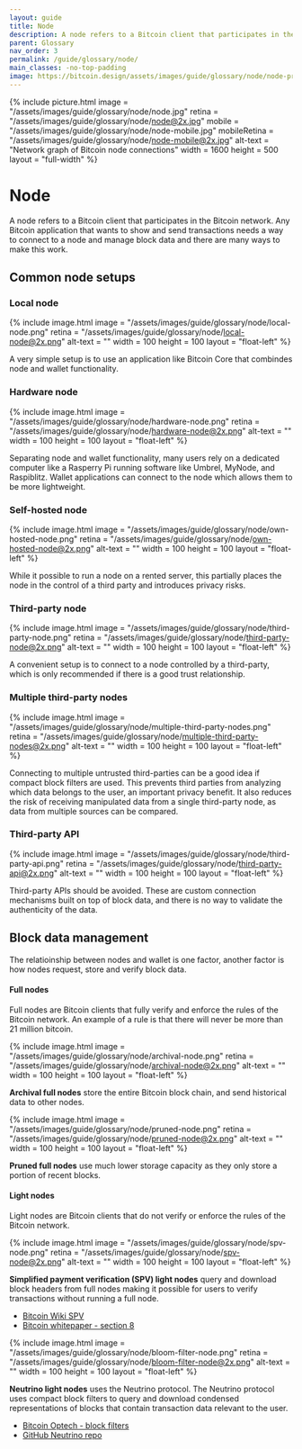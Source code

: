 ```yaml
---
layout: guide
title: Node
description: A node refers to a Bitcoin client that participates in the Bitcoin network.
parent: Glossary
nav_order: 3
permalink: /guide/glossary/node/
main_classes: -no-top-padding
image: https://bitcoin.design/assets/images/guide/glossary/node/node-preview.jpg
---
```


{% include picture.html
   image = "/assets/images/guide/glossary/node/node.jpg"
   retina = "/assets/images/guide/glossary/node/node@2x.jpg"
   mobile = "/assets/images/guide/glossary/node/node-mobile.jpg"
   mobileRetina = "/assets/images/guide/glossary/node/node-mobile@2x.jpg"
   alt-text = "Network graph of Bitcoin node connections"
   width = 1600
   height = 500
   layout = "full-width"
%}

# Node

A node refers to a Bitcoin client that participates in the Bitcoin network. Any Bitcoin application that wants to show and send transactions needs a way to connect to a node and manage block data and there are many ways to make this work.

## Common node setups

### Local node

<div class="center" markdown="1">

{% include image.html
   image = "/assets/images/guide/glossary/node/local-node.png"
   retina = "/assets/images/guide/glossary/node/local-node@2x.png"
   alt-text = ""
   width = 100
   height = 100
   layout = "float-left"
%}

A very simple setup is to use an application like Bitcoin Core that combindes node and wallet functionality.

</div>

### Hardware node

<div class="center" markdown="1">

{% include image.html
   image = "/assets/images/guide/glossary/node/hardware-node.png"
   retina = "/assets/images/guide/glossary/node/hardware-node@2x.png"
   alt-text = ""
   width = 100
   height = 100
   layout = "float-left"
%}

Separating node and wallet functionality, many users rely on a dedicated computer like a Rasperry Pi running software like Umbrel, MyNode, and Raspiblitz. Wallet applications can connect to the node which allows them to be more lightweight.

</div>

### Self-hosted node

<div class="center" markdown="1">

{% include image.html
   image = "/assets/images/guide/glossary/node/own-hosted-node.png"
   retina = "/assets/images/guide/glossary/node/own-hosted-node@2x.png"
   alt-text = ""
   width = 100
   height = 100
   layout = "float-left"
%}

While it possible to run a node on a rented server, this partially places the node in the control of a third party and introduces privacy risks.

</div>

### Third-party node

<div class="center" markdown="1">

{% include image.html
   image = "/assets/images/guide/glossary/node/third-party-node.png"
   retina = "/assets/images/guide/glossary/node/third-party-node@2x.png"
   alt-text = ""
   width = 100
   height = 100
   layout = "float-left"
%}

A convenient setup is to connect to a node controlled by a third-party, which is only recommended if there is a good trust relationship.

</div>

### Multiple third-party nodes

<div class="center" markdown="1">

{% include image.html
   image = "/assets/images/guide/glossary/node/multiple-third-party-nodes.png"
   retina = "/assets/images/guide/glossary/node/multiple-third-party-nodes@2x.png"
   alt-text = ""
   width = 100
   height = 100
   layout = "float-left"
%}

Connecting to multiple untrusted third-parties can be a good idea if compact block filters are used. This prevents third parties from analyzing which data belongs to the user, an important privacy benefit. It also reduces the risk of receiving manipulated data from a single third-party node, as data from multiple sources can be compared.

</div>

### Third-party API

<div class="center" markdown="1">

{% include image.html
   image = "/assets/images/guide/glossary/node/third-party-api.png"
   retina = "/assets/images/guide/glossary/node/third-party-api@2x.png"
   alt-text = ""
   width = 100
   height = 100
   layout = "float-left"
%}

Third-party APIs should be avoided. These are custom connection mechanisms built on top of block data, and there is no way to validate the authenticity of the data.

</div>

## Block data management

The relatioinship between nodes and wallet is one factor, another factor is how nodes request, store and verify block data.

#### Full nodes

Full nodes are Bitcoin clients that fully verify and enforce the rules of the Bitcoin network. An example of a rule is that there will never be more than 21 million bitcoin.

<div class="center" markdown="1">

{% include image.html
   image = "/assets/images/guide/glossary/node/archival-node.png"
   retina = "/assets/images/guide/glossary/node/archival-node@2x.png"
   alt-text = ""
   width = 100
   height = 100
   layout = "float-left"
%}

**Archival full nodes** store the entire Bitcoin block chain, and send historical data to other nodes.

</div>

<div class="center" markdown="1">

{% include image.html
   image = "/assets/images/guide/glossary/node/pruned-node.png"
   retina = "/assets/images/guide/glossary/node/pruned-node@2x.png"
   alt-text = ""
   width = 100
   height = 100
   layout = "float-left"
%}

**Pruned full nodes** use much lower storage capacity as they only store a portion of recent blocks.

</div>

#### Light nodes

Light nodes are Bitcoin clients that do not verify or enforce the rules of the Bitcoin network.

<div class="center" markdown="1">

{% include image.html
   image = "/assets/images/guide/glossary/node/spv-node.png"
   retina = "/assets/images/guide/glossary/node/spv-node@2x.png"
   alt-text = ""
   width = 100
   height = 100
   layout = "float-left"
%}

**Simplified payment verification (SPV) light nodes** query and download block headers from full nodes making it possible for users to verify transactions without running a full node.

   - [Bitcoin Wiki SPV](https://en.bitcoinwiki.org/wiki/Simplified_Payment_Verification)
   - [Bitcoin whitepaper - section 8](https://bitcoin.org/bitcoin.pdf)

</div>

<div class="center" markdown="1">

{% include image.html
   image = "/assets/images/guide/glossary/node/bloom-filter-node.png"
   retina = "/assets/images/guide/glossary/node/bloom-filter-node@2x.png"
   alt-text = ""
   width = 100
   height = 100
   layout = "float-left"
%}

**Neutrino light nodes** uses the Neutrino protocol. The Neutrino protocol uses compact block filters to query and download condensed representations of blocks that contain transaction data relevant to the user.

   - [Bitcoin Optech - block filters](https://bitcoinops.org/en/topics/compact-block-filters/)
   - [GitHub Neutrino repo](https://github.com/lightninglabs/neutrino)

</div>

